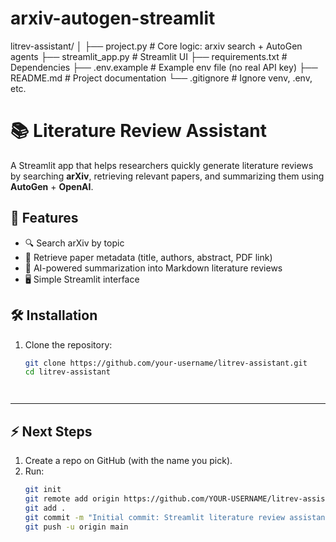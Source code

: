 # arxiv-autogen-streamlit

litrev-assistant/
│
├── project.py          # Core logic: arxiv search + AutoGen agents
├── streamlit_app.py    # Streamlit UI
├── requirements.txt    # Dependencies
├── .env.example        # Example env file (no real API key)
├── README.md           # Project documentation
└── .gitignore          # Ignore venv, .env, etc.


# 📚 Literature Review Assistant

A Streamlit app that helps researchers quickly generate literature reviews by searching **arXiv**, retrieving relevant papers, and summarizing them using **AutoGen** + **OpenAI**.

## 🚀 Features
- 🔍 Search arXiv by topic
- 📄 Retrieve paper metadata (title, authors, abstract, PDF link)
- 🤖 AI-powered summarization into Markdown literature reviews
- 🖥️ Simple Streamlit interface

## 🛠️ Installation

1. Clone the repository:
   ```bash
   git clone https://github.com/your-username/litrev-assistant.git
   cd litrev-assistant




---

## ⚡ Next Steps
1. Create a repo on GitHub (with the name you pick).  
2. Run:
   ```bash
   git init
   git remote add origin https://github.com/YOUR-USERNAME/litrev-assistant.git
   git add .
   git commit -m "Initial commit: Streamlit literature review assistant"
   git push -u origin main
